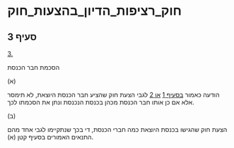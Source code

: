 # חוק_רציפות_הדיון_בהצעות_חוק

## סעיף 3

[3.](https://he.wikisource.org/wiki/%D7%97%D7%95%D7%A7_%D7%A8%D7%A6%D7%99%D7%A4%D7%95%D7%AA_%D7%94%D7%93%D7%99%D7%95%D7%9F_%D7%91%D7%94%D7%A6%D7%A2%D7%95%D7%AA_%D7%97%D7%95%D7%A7#%D7%A1%D7%A2%D7%99%D7%A3_3)

הסכמת חבר הכנסת

(א)

הודעה כאמור [בסעיף 1](https://he.wikisource.org/wiki/%D7%97%D7%95%D7%A7_%D7%A8%D7%A6%D7%99%D7%A4%D7%95%D7%AA_%D7%94%D7%93%D7%99%D7%95%D7%9F_%D7%91%D7%94%D7%A6%D7%A2%D7%95%D7%AA_%D7%97%D7%95%D7%A7#%D7%A1%D7%A2%D7%99%D7%A3_1) [או 2](https://he.wikisource.org/wiki/%D7%97%D7%95%D7%A7_%D7%A8%D7%A6%D7%99%D7%A4%D7%95%D7%AA_%D7%94%D7%93%D7%99%D7%95%D7%9F_%D7%91%D7%94%D7%A6%D7%A2%D7%95%D7%AA_%D7%97%D7%95%D7%A7#%D7%A1%D7%A2%D7%99%D7%A3_2) לגבי הצעת חוק שהציע חבר הכנסת היוצאת, לא תימסר אלא אם כן אותו חבר הכנסת מכהן בכנסת הנכנסת ונתן את הסכמתו לכך.

(ב)

הצעת חוק שהגישו בכנסת היוצאת כמה חברי הכנסת, די בכך שנתקיימו לגבי אחד מהם התנאים האמורים בסעיף קטן (א).